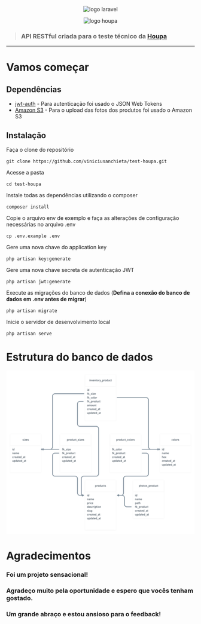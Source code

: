<p align="center">
  <img src="https://www.pngkey.com/png/full/193-1939856_laravel-laravel-logo-png.png" alt="logo laravel" width="300"/>
</p>
<p align="center">
    <img src="https://assets.houpa.app/pdf/houpa.png" alt="logo houpa" width="250"/>
</p>


> ### API RESTful criada para o teste técnico da [Houpa](https://houpa.app)


----------

# Vamos começar

## Dependências

- [jwt-auth](https://github.com/tymondesigns/jwt-auth) - Para autenticação foi usado o JSON Web Tokens
- [Amazon S3](https://aws.amazon.com/s3/) - Para o upload das fotos dos produtos foi usado o Amazon S3


## Instalação


Faça o clone do repositório

    git clone https://github.com/viniciusanchieta/test-houpa.git

Acesse a pasta

    cd test-houpa

Instale todas as dependências utilizando o composer

    composer install

Copie o arquivo env de exemplo e faça as alterações de configuração necessárias no arquivo .env

    cp .env.example .env

Gere uma nova chave do application key

    php artisan key:generate

Gere uma nova chave secreta de autenticação JWT

    php artisan jwt:generate

Execute as migrações do banco de dados (**Defina a conexão do banco de dados em .env antes de migrar**)

    php artisan migrate

Inicie o servidor de desenvolvimento local

    php artisan serve

# Estrutura do banco de dados

<p align="center">
  <img src="img-diagram.png" alt="logo laravel" width="1000"/>
</p>

# Agradecimentos

### Foi um projeto sensacional!
### Agradeço muito pela oportunidade e espero que vocês tenham gostado.
### Um grande abraço e estou ansioso para o feedback!
